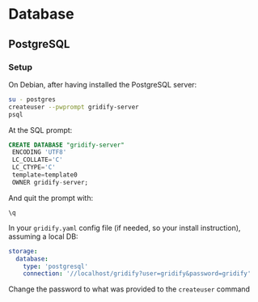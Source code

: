 # Database
## PostgreSQL
### Setup
On Debian, after having installed the PostgreSQL server:
```bash
su - postgres
createuser --pwprompt gridify-server
psql
```
At the SQL prompt:
```sql
CREATE DATABASE "gridify-server"
 ENCODING 'UTF8'
 LC_COLLATE='C'
 LC_CTYPE='C'
 template=template0
 OWNER gridify-server;
```
And quit the prompt with:
```
\q
```

In your `gridify.yaml` config file (if needed, so your install instruction), assuming a local DB:
```yaml
storage:
  database:
    type: 'postgresql'
    connection: '//localhost/gridify?user=gridify&password=gridify'
```
Change the password to what was provided to the `createuser` command
